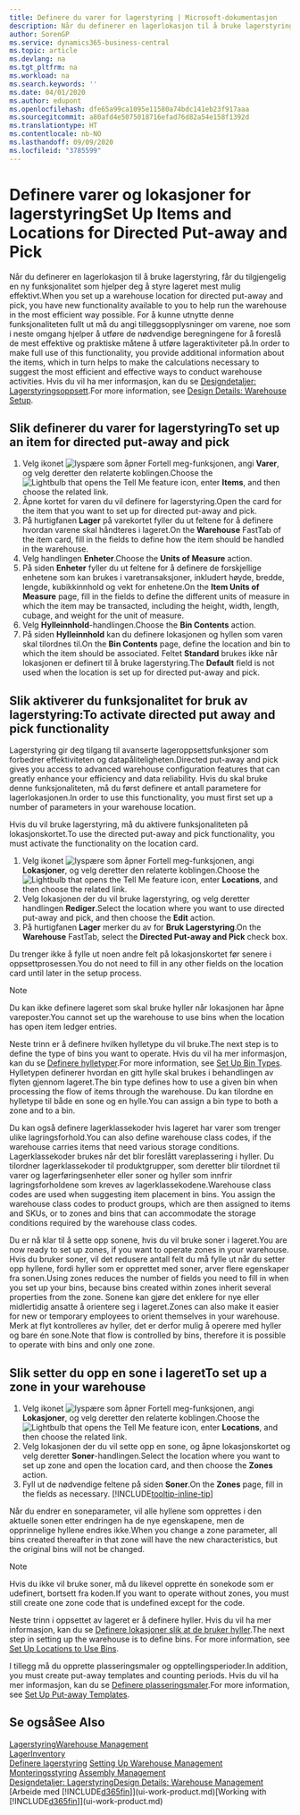 ```yaml
---
title: Definere du varer for lagerstyring | Microsoft-dokumentasjon
description: Når du definerer en lagerlokasjon til å bruke lagerstyring, får du tilgjengelig en ny funksjonalitet som hjelper deg å styre lageret mest mulig effektivt.
author: SorenGP
ms.service: dynamics365-business-central
ms.topic: article
ms.devlang: na
ms.tgt_pltfrm: na
ms.workload: na
ms.search.keywords: ''
ms.date: 04/01/2020
ms.author: edupont
ms.openlocfilehash: dfe65a99ca1095e11580a74bdc141eb23f917aaa
ms.sourcegitcommit: a80afd4e5075018716efad76d82a54e158f1392d
ms.translationtype: HT
ms.contentlocale: nb-NO
ms.lasthandoff: 09/09/2020
ms.locfileid: "3785599"
---
```

# <a name="set-up-items-and-locations-for-directed-put-away-and-pick"></a><span data-ttu-id="5b4b6-103">Definere varer og lokasjoner for lagerstyring</span><span class="sxs-lookup"><span data-stu-id="5b4b6-103">Set Up Items and Locations for Directed Put-away and Pick</span></span>
<span data-ttu-id="5b4b6-104">Når du definerer en lagerlokasjon til å bruke lagerstyring, får du tilgjengelig en ny funksjonalitet som hjelper deg å styre lageret mest mulig effektivt.</span><span class="sxs-lookup"><span data-stu-id="5b4b6-104">When you set up a warehouse location for directed put-away and pick, you have new functionality available to you to help run the warehouse in the most efficient way possible.</span></span> <span data-ttu-id="5b4b6-105">For å kunne utnytte denne funksjonaliteten fullt ut må du angi tilleggsopplysninger om varene, noe som i neste omgang hjelper å utføre de nødvendige beregningene for å foreslå de mest effektive og praktiske måtene å utføre lageraktiviteter på.</span><span class="sxs-lookup"><span data-stu-id="5b4b6-105">In order to make full use of this functionality, you provide additional information about the items, which in turn helps to make the calculations necessary to suggest the most efficient and effective ways to conduct warehouse activities.</span></span> <span data-ttu-id="5b4b6-106">Hvis du vil ha mer informasjon, kan du se [Designdetaljer: Lagerstyringsoppsett](design-details-warehouse-setup.md).</span><span class="sxs-lookup"><span data-stu-id="5b4b6-106">For more information, see [Design Details: Warehouse Setup](design-details-warehouse-setup.md).</span></span>

## <a name="to-set-up-an-item-for-directed-put-away-and-pick"></a><span data-ttu-id="5b4b6-107">Slik definerer du varer for lagerstyring</span><span class="sxs-lookup"><span data-stu-id="5b4b6-107">To set up an item for directed put-away and pick</span></span>  
1.  <span data-ttu-id="5b4b6-108">Velg ikonet ![lyspære som åpner Fortell meg-funksjonen](media/ui-search/search_small.png "Fortell hva du vil gjøre"), angi **Varer**, og velg deretter den relaterte koblingen.</span><span class="sxs-lookup"><span data-stu-id="5b4b6-108">Choose the ![Lightbulb that opens the Tell Me feature](media/ui-search/search_small.png "Tell me what you want to do") icon, enter **Items**, and then choose the related link.</span></span>  
2.  <span data-ttu-id="5b4b6-109">Åpne kortet for varen du vil definere for lagerstyring.</span><span class="sxs-lookup"><span data-stu-id="5b4b6-109">Open the card for the item that you want to set up for directed put-away and pick.</span></span>
3. <span data-ttu-id="5b4b6-110">På hurtigfanen **Lager** på varekortet fyller du ut feltene for å definere hvordan varene skal håndteres i lageret.</span><span class="sxs-lookup"><span data-stu-id="5b4b6-110">On the **Warehouse** FastTab of the item card, fill in the fields to define how the item should be handled in the warehouse.</span></span>  
4.  <span data-ttu-id="5b4b6-111">Velg handlingen **Enheter**.</span><span class="sxs-lookup"><span data-stu-id="5b4b6-111">Choose the **Units of Measure** action.</span></span>
5. <span data-ttu-id="5b4b6-112">På siden **Enheter** fyller du ut feltene for å definere de forskjellige enhetene som kan brukes i varetransaksjoner, inkludert høyde, bredde, lengde, kubikkinnhold og vekt for enhetene.</span><span class="sxs-lookup"><span data-stu-id="5b4b6-112">On the **Item Units of Measure** page, fill in the fields to define the different units of measure in which the item may be transacted, including the height, width, length, cubage, and weight for the unit of measure.</span></span>
6. <span data-ttu-id="5b4b6-113">Velg **Hylleinnhold**-handlingen.</span><span class="sxs-lookup"><span data-stu-id="5b4b6-113">Choose the **Bin Contents** action.</span></span>
7. <span data-ttu-id="5b4b6-114">På siden **Hylleinnhold** kan du definere lokasjonen og hyllen som varen skal tilordnes til.</span><span class="sxs-lookup"><span data-stu-id="5b4b6-114">On the **Bin Contents** page, define the location and bin to which the item should be associated.</span></span> <span data-ttu-id="5b4b6-115">Feltet **Standard** brukes ikke når lokasjonen er definert til å bruke lagerstyring.</span><span class="sxs-lookup"><span data-stu-id="5b4b6-115">The **Default** field is not used when the location is set up for directed put-away and pick.</span></span>  

## <a name="to-activate-directed-put-away-and-pick-functionality"></a><span data-ttu-id="5b4b6-116">Slik aktiverer du funksjonalitet for bruk av lagerstyring:</span><span class="sxs-lookup"><span data-stu-id="5b4b6-116">To activate directed put away and pick functionality</span></span>  
<span data-ttu-id="5b4b6-117">Lagerstyring gir deg tilgang til avanserte lageroppsettsfunksjoner som forbedrer effektiviteten og datapåliteligheten.</span><span class="sxs-lookup"><span data-stu-id="5b4b6-117">Directed put-away and pick gives you access to advanced warehouse configuration features that can greatly enhance your efficiency and data reliability.</span></span> <span data-ttu-id="5b4b6-118">Hvis du skal bruke denne funksjonaliteten, må du først definere et antall parametere for lagerlokasjonen.</span><span class="sxs-lookup"><span data-stu-id="5b4b6-118">In order to use this functionality, you must first set up a number of parameters in your warehouse location.</span></span>  

<span data-ttu-id="5b4b6-119">Hvis du vil bruke lagerstyring, må du aktivere funksjonaliteten på lokasjonskortet.</span><span class="sxs-lookup"><span data-stu-id="5b4b6-119">To use the directed put-away and pick functionality, you must activate the functionality on the location card.</span></span>    
1.  <span data-ttu-id="5b4b6-120">Velg ikonet ![lyspære som åpner Fortell meg-funksjonen](media/ui-search/search_small.png "Fortell hva du vil gjøre"), angi **Lokasjoner**, og velg deretter den relaterte koblingen.</span><span class="sxs-lookup"><span data-stu-id="5b4b6-120">Choose the ![Lightbulb that opens the Tell Me feature](media/ui-search/search_small.png "Tell me what you want to do") icon, enter **Locations**, and then choose the related link.</span></span>  
2.  <span data-ttu-id="5b4b6-121">Velg lokasjonen der du vil bruke lagerstyring, og velg deretter handlingen **Rediger**.</span><span class="sxs-lookup"><span data-stu-id="5b4b6-121">Select the location where you want to use directed put-away and pick, and then choose the **Edit** action.</span></span>  
3.  <span data-ttu-id="5b4b6-122">På hurtigfanen **Lager** merker du av for **Bruk Lagerstyring**.</span><span class="sxs-lookup"><span data-stu-id="5b4b6-122">On the **Warehouse** FastTab, select the **Directed Put-away and Pick** check box.</span></span>  

<span data-ttu-id="5b4b6-123">Du trenger ikke å fylle ut noen andre felt på lokasjonskortet før senere i oppsettprosessen.</span><span class="sxs-lookup"><span data-stu-id="5b4b6-123">You do not need to fill in any other fields on the location card until later in the setup process.</span></span>  

> [!NOTE]  
>  <span data-ttu-id="5b4b6-124">Du kan ikke definere lageret som skal bruke hyller når lokasjonen har åpne vareposter.</span><span class="sxs-lookup"><span data-stu-id="5b4b6-124">You cannot set up the warehouse to use bins when the location has open item ledger entries.</span></span>  

<span data-ttu-id="5b4b6-125">Neste trinn er å definere hvilken hylletype du vil bruke.</span><span class="sxs-lookup"><span data-stu-id="5b4b6-125">The next step is to define the type of bins you want to operate.</span></span> <span data-ttu-id="5b4b6-126">Hvis du vil ha mer informasjon, kan du se [Definere hylletyper](warehouse-how-to-set-up-bin-types.md).</span><span class="sxs-lookup"><span data-stu-id="5b4b6-126">For more information, see [Set Up Bin Types](warehouse-how-to-set-up-bin-types.md).</span></span> <span data-ttu-id="5b4b6-127">Hylletypen definerer hvordan en gitt hylle skal brukes i behandlingen av flyten gjennom lageret.</span><span class="sxs-lookup"><span data-stu-id="5b4b6-127">The bin type defines how to use a given bin when processing the flow of items through the warehouse.</span></span> <span data-ttu-id="5b4b6-128">Du kan tilordne en hylletype til både en sone og en hylle.</span><span class="sxs-lookup"><span data-stu-id="5b4b6-128">You can assign a bin type to both a zone and to a bin.</span></span>  

<span data-ttu-id="5b4b6-129">Du kan også definere lagerklassekoder hvis lageret har varer som trenger ulike lagringsforhold.</span><span class="sxs-lookup"><span data-stu-id="5b4b6-129">You can also define warehouse class codes, if the warehouse carries items that need various storage conditions.</span></span> <span data-ttu-id="5b4b6-130">Lagerklassekoder brukes når det blir foreslått vareplassering i hyller. Du tilordner lagerklassekoder til produktgrupper, som deretter blir tilordnet til varer og lagerføringsenheter eller soner og hyller som innfrir lagringsforholdene som kreves av lagerklassekodene.</span><span class="sxs-lookup"><span data-stu-id="5b4b6-130">Warehouse class codes are used when suggesting item placement in bins. You assign the warehouse class codes to product groups, which are then assigned to items and SKUs, or to zones and bins that can accommodate the storage conditions required by the warehouse class codes.</span></span>  

<span data-ttu-id="5b4b6-131">Du er nå klar til å sette opp sonene, hvis du vil bruke soner i lageret.</span><span class="sxs-lookup"><span data-stu-id="5b4b6-131">You are now ready to set up zones, if you want to operate zones in your warehouse.</span></span> <span data-ttu-id="5b4b6-132">Hvis du bruker soner, vil det redusere antall felt du må fylle ut når du setter opp hyllene, fordi hyller som er opprettet med soner, arver flere egenskaper fra sonen.</span><span class="sxs-lookup"><span data-stu-id="5b4b6-132">Using zones reduces the number of fields you need to fill in when you set up your bins, because bins created within zones inherit several properties from the zone.</span></span> <span data-ttu-id="5b4b6-133">Sonene kan gjøre det enklere for nye eller midlertidig ansatte å orientere seg i lageret.</span><span class="sxs-lookup"><span data-stu-id="5b4b6-133">Zones can also make it easier for new or temporary employees to orient themselves in your warehouse.</span></span> <span data-ttu-id="5b4b6-134">Merk at flyt kontrolleres av hyller, det er derfor mulig å operere med hyller og bare én sone.</span><span class="sxs-lookup"><span data-stu-id="5b4b6-134">Note that flow is controlled by bins, therefore it is possible to operate with bins and only one zone.</span></span>  

## <a name="to-set-up-a-zone-in-your-warehouse"></a><span data-ttu-id="5b4b6-135">Slik setter du opp en sone i lageret</span><span class="sxs-lookup"><span data-stu-id="5b4b6-135">To set up a zone in your warehouse</span></span>  
1.  <span data-ttu-id="5b4b6-136">Velg ikonet ![lyspære som åpner Fortell meg-funksjonen](media/ui-search/search_small.png "Fortell hva du vil gjøre"), angi **Lokasjoner**, og velg deretter den relaterte koblingen.</span><span class="sxs-lookup"><span data-stu-id="5b4b6-136">Choose the ![Lightbulb that opens the Tell Me feature](media/ui-search/search_small.png "Tell me what you want to do") icon, enter **Locations**, and then choose the related link.</span></span>  
2.  <span data-ttu-id="5b4b6-137">Velg lokasjonen der du vil sette opp en sone, og åpne lokasjonskortet og velg deretter **Soner**-handlingen.</span><span class="sxs-lookup"><span data-stu-id="5b4b6-137">Select the location where you want to set up zone and open the location card, and then choose the **Zones** action.</span></span>  
3.  <span data-ttu-id="5b4b6-138">Fyll ut de nødvendige feltene på siden **Soner**.</span><span class="sxs-lookup"><span data-stu-id="5b4b6-138">On the **Zones** page, fill in the fields as necessary.</span></span> [!INCLUDE[tooltip-inline-tip](includes/tooltip-inline-tip_md.md)]  

<span data-ttu-id="5b4b6-139">Når du endrer en soneparameter, vil alle hyllene som opprettes i den aktuelle sonen etter endringen ha de nye egenskapene, men de opprinnelige hyllene endres ikke.</span><span class="sxs-lookup"><span data-stu-id="5b4b6-139">When you change a zone parameter, all bins created thereafter in that zone will have the new characteristics, but the original bins will not be changed.</span></span>  

> [!NOTE]  
>  <span data-ttu-id="5b4b6-140">Hvis du ikke vil bruke soner, må du likevel opprette én sonekode som er udefinert, bortsett fra koden.</span><span class="sxs-lookup"><span data-stu-id="5b4b6-140">If you want to operate without zones, you must still create one zone code that is undefined except for the code.</span></span>  

<span data-ttu-id="5b4b6-141">Neste trinn i oppsettet av lageret er å definere hyller. Hvis du vil ha mer informasjon, kan du se [Definere lokasjoner slik at de bruker hyller](warehouse-how-to-set-up-locations-to-use-bins.md).</span><span class="sxs-lookup"><span data-stu-id="5b4b6-141">The next step in setting up the warehouse is to define bins. For more information, see [Set Up Locations to Use Bins](warehouse-how-to-set-up-locations-to-use-bins.md).</span></span>  

<span data-ttu-id="5b4b6-142">I tillegg må du opprette plasseringsmaler og opptellingsperioder.</span><span class="sxs-lookup"><span data-stu-id="5b4b6-142">In addition, you must create put-away templates and counting periods.</span></span> <span data-ttu-id="5b4b6-143">Hvis du vil ha mer informasjon, kan du se [Definere plasseringsmaler](warehouse-how-to-set-up-put-away-templates.md).</span><span class="sxs-lookup"><span data-stu-id="5b4b6-143">For more information, see [Set Up Put-away Templates](warehouse-how-to-set-up-put-away-templates.md).</span></span>  

## <a name="see-also"></a><span data-ttu-id="5b4b6-144">Se også</span><span class="sxs-lookup"><span data-stu-id="5b4b6-144">See Also</span></span>  
[<span data-ttu-id="5b4b6-145">Lagerstyring</span><span class="sxs-lookup"><span data-stu-id="5b4b6-145">Warehouse Management</span></span>](warehouse-manage-warehouse.md)  
[<span data-ttu-id="5b4b6-146">Lager</span><span class="sxs-lookup"><span data-stu-id="5b4b6-146">Inventory</span></span>](inventory-manage-inventory.md)  
<span data-ttu-id="5b4b6-147">[Definere lagerstyring](warehouse-setup-warehouse.md)   </span><span class="sxs-lookup"><span data-stu-id="5b4b6-147">[Setting Up Warehouse Management](warehouse-setup-warehouse.md)   </span></span>  
<span data-ttu-id="5b4b6-148">[Monteringsstyring](assembly-assemble-items.md)  </span><span class="sxs-lookup"><span data-stu-id="5b4b6-148">[Assembly Management](assembly-assemble-items.md)  </span></span>  
[<span data-ttu-id="5b4b6-149">Designdetaljer: Lagerstyring</span><span class="sxs-lookup"><span data-stu-id="5b4b6-149">Design Details: Warehouse Management</span></span>](design-details-warehouse-management.md)  
<span data-ttu-id="5b4b6-150">[Arbeide med [!INCLUDE[d365fin](includes/d365fin_md.md)]](ui-work-product.md)</span><span class="sxs-lookup"><span data-stu-id="5b4b6-150">[Working with [!INCLUDE[d365fin](includes/d365fin_md.md)]](ui-work-product.md)</span></span>  
